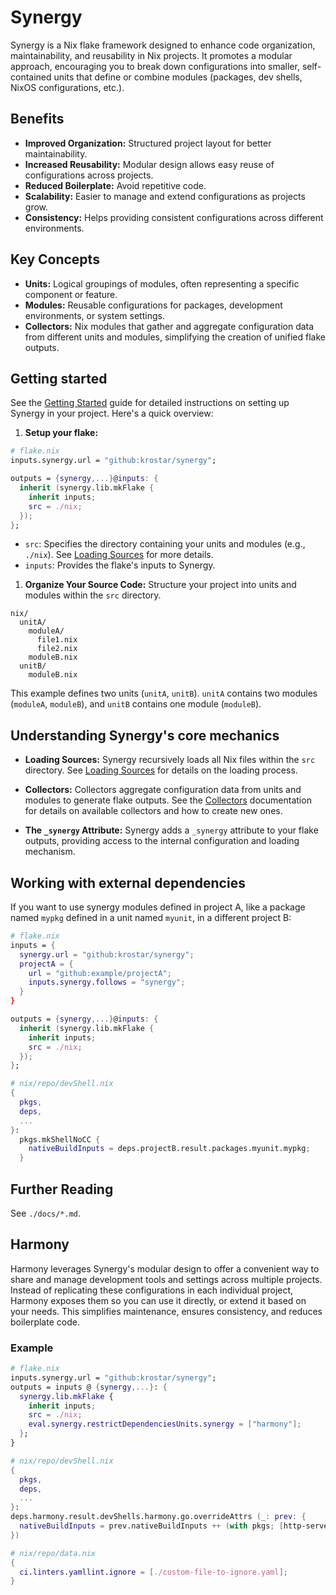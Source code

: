 # Synergy

Synergy is a Nix flake framework designed to enhance code organization, maintainability,
and reusability in Nix projects. It promotes a modular approach, encouraging you to
break down configurations into smaller, self-contained units that define or combine modules
(packages, dev shells, NixOS configurations, etc.).

## Benefits

- **Improved Organization:** Structured project layout for better maintainability.
- **Increased Reusability:** Modular design allows easy reuse of configurations across projects.
- **Reduced Boilerplate:** Avoid repetitive code.
- **Scalability:** Easier to manage and extend configurations as projects grow.
- **Consistency:** Helps providing consistent configurations across different environments.

## Key Concepts

- **Units:** Logical groupings of modules, often representing a specific component or feature.
- **Modules:** Reusable configurations for packages, development environments, or system settings.
- **Collectors:** Nix modules that gather and aggregate configuration data from different units and modules, simplifying the creation of unified flake outputs.

## Getting started

See the [Getting Started](./docs/1_getting-started.md) guide for detailed instructions on setting up Synergy in your project. Here's a quick overview:

1. **Setup your flake:**

```nix
# flake.nix
inputs.synergy.url = "github:krostar/synergy";

outputs = {synergy,...}@inputs: {
  inherit (synergy.lib.mkFlake {
    inherit inputs;
    src = ./nix;
  });
};
```

- `src`: Specifies the directory containing your units and modules (e.g., `./nix`). See [Loading Sources](./docs/2_loading-sources.md) for more details.
- `inputs`: Provides the flake's inputs to Synergy.

1. **Organize Your Source Code:** Structure your project into units and modules within the `src` directory.

```
nix/
  unitA/
    moduleA/
      file1.nix
      file2.nix
    moduleB.nix
  unitB/
    moduleB.nix
```

This example defines two units (`unitA`, `unitB`). `unitA` contains two modules (`moduleA`, `moduleB`), and `unitB` contains one module (`moduleB`).

## Understanding Synergy's core mechanics

- **Loading Sources:** Synergy recursively loads all Nix files within the `src` directory. See [Loading Sources](./docs/2_loading-sources.md) for details on the loading process.

- **Collectors:** Collectors aggregate configuration data from units and modules to generate flake outputs. See the [Collectors](./docs/4_collectors.md) documentation for details on available collectors and how to create new ones.

- **The `_synergy` Attribute:** Synergy adds a `_synergy` attribute to your flake outputs, providing access to the internal configuration and loading mechanism.

## Working with external dependencies

If you want to use synergy modules defined in project A, like a package named `mypkg` defined in a unit named `myunit`, in a different project B:

```nix
# flake.nix
inputs = {
  synergy.url = "github:krostar/synergy";
  projectA = {
    url = "github:example/projectA";
    inputs.synergy.follows = "synergy";
  }
}

outputs = {synergy,...}@inputs: {
  inherit (synergy.lib.mkFlake {
    inherit inputs;
    src = ./nix;
  });
};
```

```nix
# nix/repo/devShell.nix
{
  pkgs,
  deps,
  ...
}:
  pkgs.mkShellNoCC {
    nativeBuildInputs = deps.projectB.result.packages.myunit.mypkg;
  }
```

## Further Reading

See `./docs/*.md`.

## Harmony

Harmony leverages Synergy's modular design to offer a convenient way to share and manage development tools and settings across multiple projects.
Instead of replicating these configurations in each individual project, Harmony exposes them so you can use it directly, or extend it based on your needs.
This simplifies maintenance, ensures consistency, and reduces boilerplate code.

### Example

```nix
# flake.nix
inputs.synergy.url = "github:krostar/synergy";
outputs = inputs @ {synergy,...}: {
  synergy.lib.mkFlake {
    inherit inputs;
    src = ./nix;
    eval.synergy.restrictDependenciesUnits.synergy = ["harmony"];
  };
}
```

```nix
# nix/repo/devShell.nix
{
  pkgs,
  deps,
  ...
}:
deps.harmony.result.devShells.harmony.go.overrideAttrs (_: prev: {
  nativeBuildInputs = prev.nativeBuildInputs ++ (with pkgs; [http-server]);
})
```

```nix
# nix/repo/data.nix
{
  ci.linters.yamllint.ignore = [./custom-file-to-ignore.yaml];
}
```

